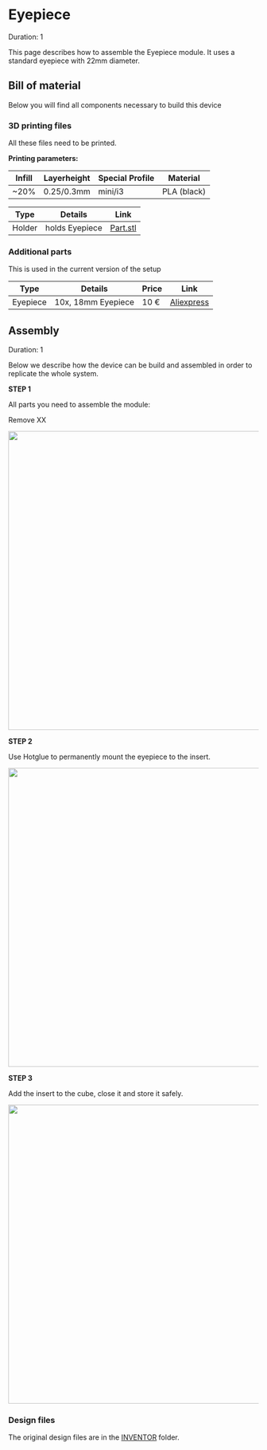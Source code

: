
#  Eyepiece
Duration: 1

This page describes how to assemble the Eyepiece module. It uses a standard eyepiece with 22mm diameter.

<!-- ------------------------ -->
## Bill of material

Below you will find all components necessary to build this device

### 3D printing files

All these files need to be printed.

**Printing parameters:**

|  Infill | Layerheight  | Special Profile | Material  |
|---|---|---|---|
| ~20% |  0.25/0.3mm | mini/i3 | PLA (black) |


|  Type | Details | Link  |
|---|---|---|
| Holder |  holds Eyepiece | [Part.stl](./STL/)  |


### Additional parts
This is used in the current version of the setup

|  Type | Details  |  Price | Link  |
|---|---|---|---|
| Eyepiece | 10x, 18mm Eyepiece | 10 € | [Aliexpress](NONE) |

<!-- ------------------------ -->
## Assembly
Duration: 1

Below we describe how the device can be build and assembled in order to replicate the whole system.

**STEP 1**

All parts you need to assemble the module:

Remove XX

<p align="center">
<img src="/img/IMG_02_EYEPIECE/UC2_eyepiece_2.jpg" width="600"/>
</p>

**STEP 2**

Use Hotglue to permanently mount the eyepiece to the insert.

<p align="center">
<img src="/img/IMG_02_EYEPIECE/UC2_eyepiece_1.jpg" width="600"/>
</p>

**STEP 3**

Add the insert to the cube, close it and store it safely.

<p align="center">
<img src="/img/IMG_02_EYEPIECE/UC2_eyepiece_0.jpg" width="600"/>
</p>

### Design files

The original design files are in the [INVENTOR](../INVENTOR) folder.
